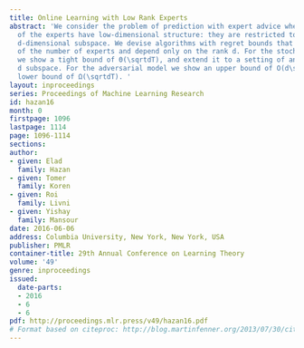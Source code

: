 ```yaml
---
title: Online Learning with Low Rank Experts
abstract: 'We consider the problem of prediction with expert advice when the losses
  of the experts have low-dimensional structure: they are restricted to an unknown
  d-dimensional subspace. We devise algorithms with regret bounds that are independent
  of the number of experts and depend only on the rank d. For the stochastic model
  we show a tight bound of Θ(\sqrtdT), and extend it to a setting of an approximate
  d subspace. For the adversarial model we show an upper bound of O(d\sqrtT) and a
  lower bound of Ω(\sqrtdT). '
layout: inproceedings
series: Proceedings of Machine Learning Research
id: hazan16
month: 0
firstpage: 1096
lastpage: 1114
page: 1096-1114
sections: 
author:
- given: Elad
  family: Hazan
- given: Tomer
  family: Koren
- given: Roi
  family: Livni
- given: Yishay
  family: Mansour
date: 2016-06-06
address: Columbia University, New York, New York, USA
publisher: PMLR
container-title: 29th Annual Conference on Learning Theory
volume: '49'
genre: inproceedings
issued:
  date-parts:
  - 2016
  - 6
  - 6
pdf: http://proceedings.mlr.press/v49/hazan16.pdf
# Format based on citeproc: http://blog.martinfenner.org/2013/07/30/citeproc-yaml-for-bibliographies/
---
```

